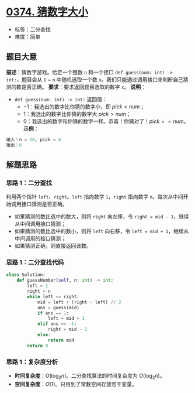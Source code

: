 # [0374. 猜数字大小](https://leetcode.cn/problems/guess-number-higher-or-lower/)
- 标签：二分查找
- 难度：简单
## 题目大意
**描述**：猜数字游戏。给定一个整数 `n` 和一个接口 `def guess(num: int) -> int:`，题目会从 `1` ~ `n` 中随机选取一个数 `x`。我们只能通过调用接口来判断自己猜测的数是否正确。
**要求**：要求返回题目选取的数字 `x`。
**说明**：
- `def guess(num: int) -> int:` 返回值：
  - $-1$：我选出的数字比你猜的数字小，即 $pick < num$；
  - $1$：我选出的数字比你猜的数字大 $pick > num$；
  - $0$：我选出的数字和你猜的数字一样。恭喜！你猜对了！$pick == num$。
**示例**：
```python
输入：n = 10, pick = 6
输出：6
```
## 解题思路
### 思路 1：二分查找
利用两个指针 `left`、`right`。`left` 指向数字 `1`，`right` 指向数字 `n`。每次从中间开始调用接口猜测是否正确。
- 如果猜测的数比选中的数大，则将 `right` 向左移，令 `right = mid - 1`，继续从中间调用接口猜测；
- 如果猜测的数比选中的数小，则将 `left` 向右移，令 `left = mid + 1`，继续从中间调用的接口猜测；
- 如果猜测正确，则直接返回该数。
### 思路 1：二分查找代码
```python
class Solution:
    def guessNumber(self, n: int) -> int:
        left = 1
        right = n
        while left <= right:
            mid = left + (right - left) // 2
            ans = guess(mid)
            if ans == 1:
                left = mid + 1
            elif ans == -1:
                right = mid - 1
            else:
                return mid
        return 0
```
### 思路 1：复杂度分析
- **时间复杂度**：$O(\log_2 n)$。二分查找算法的时间复杂度为 $O(\log_2 n)$。
- **空间复杂度**：$O(1)$。只用到了常数空间存放若干变量。
